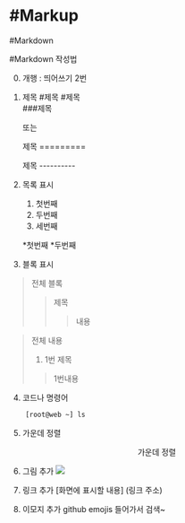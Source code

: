 #Markup
====================
#Markdown

#Markdown 작성법

0. 개행 :
띄어쓰기 2번

1. 제목
    #제목
    \#제목  
    \###제목

    또는

    제목
    \=========

    제목
    \----------

2. 목록 표시
    1. 첫번째
    2. 두번째
    3. 세번째

    *첫번째
    *두번째

3. 블록 표시
> 전체  블록
>   > 제목
>   >   > 내용

> 전체 내용
>   1. 1번 제목
>   > 1번내용

4. 코드나 명령어
```sh
    [root@web ~] ls
```

5. 가운데 정렬
    <center>가운데 정렬</center>

6. 그림 추가
    <img src="그림 파일의 경로">

7. 링크 추가
    [화면에 표시할 내용] (링크 주소)

8. 이모지 추가
    github emojis 들어가서 검색~



